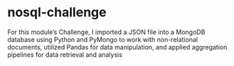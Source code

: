 # nosql-challenge
For this module’s Challenge, I imported a JSON file into a MongoDB database using Python and PyMongo to work with non-relational documents, utilized Pandas for data manipulation, and applied aggregation pipelines for data retrieval and analysis
